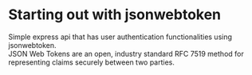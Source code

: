 # Starting out with jsonwebtoken
Simple express api that has user authentication functionalities using jsonwebtoken.
<br>
JSON Web Tokens are an open, industry standard RFC 7519 method for representing claims securely between two parties.
